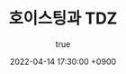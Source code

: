 ---
title: 호이스팅과 TDZ
author:
  name: SsankQ
date: 2022-04-14 17:30:00 +0900
categories: [CS, JS]
tags: [CS, JavaScript]
render_with_liquid: false
---